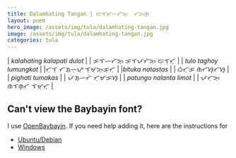 ```yaml
---
title: Dalamhating Tangan | ᜇᜎᜋᜑᜆᜒᜅ᜔  ᜆᜅᜈ᜔
layout: poem
hero_image: /assets/img/tula/dalamhating-tangan.jpg
image: /assets/img/tula/dalamhating-tangan.jpg
categories: tula
---
```


| *kalahating kalapati dulot* | | ᜃᜎᜑᜆᜒᜅ᜔ ᜃᜎᜉᜆᜒᜅᜓ ᜇᜓᜎᜓᜆ᜔ |
| *tulo taghoy lumungkot* | |ᜆᜓᜎᜓ ᜆᜄ᜔ᜑᜓᜌ᜔ ᜎᜓᜋᜓᜅ᜔ᜃᜓᜆ᜔ |
|*bituka natastas* | | ᜊᜒᜆᜓᜃ ᜈᜆᜐ᜔ᜆᜐ᜔ |
| *pighati tumakas* | | ᜉᜒᜄ᜔ᜑᜆᜒ ᜆᜓᜋᜃᜐ᜔ |
| *patungo nalanta limot* | | ᜉᜆᜓᜅᜓ ᜈᜎᜈ᜔ᜆ ᜎᜒᜋᜓᜆ᜔ |


## Can't view the Baybayin font?

I use [OpenBaybayin](https://github.com/ctrlcctrlv/OpenBaybayin/blob/master/OpenBaybayin.otf).
If you need help adding it, here are the instructions for 
 - [Ubuntu/Debian](https://wiki.debian.org/Fonts#Adding_fonts)
 - [Windows](https://www.lifewire.com/installing-truetype-or-opentype-fonts-in-windows-1074134)